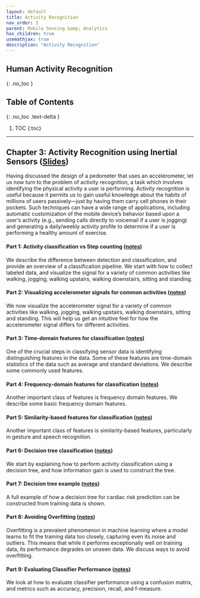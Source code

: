 ```yaml
---
layout: default
title: Activity Recognition
nav_order: 3
parent: Mobile Sensing &amp; Analytics
has_children: true
usemathjax: true
description: "Activity Recognition"
---
```

## Human Activity Recognition
{: .no_toc }

## Table of Contents
{: .no_toc .text-delta }

1. TOC
{:toc}
---


## Chapter 3: Activity Recognition using Inertial Sensors ([Slides](https://drive.google.com/file/d/1qfVTzDZgv0Lk49Z2MUrz-yQPi1wBF5xX/view?usp=drive_link))

Having discussed the design of a pedometer that uses an accelerometer, let us now turn to the problem of activity recognition,  a task which involves identifying the physical activity a user is performing. Activity recognition is useful because it permits us to gain useful knowledge about the habits of millions of users passively—just by having them carry cell phones in their pockets. Such techniques can have a wide range of applications, including automatic customization of the mobile device’s behavior based upon a user’s activity (e.g., sending calls directly to voicemail if a user is jogging) and generating a daily/weekly activity profile to determine if a user is performing a healthy amount of exercise.

#### Part 1: Activity classification vs Step counting ([notes](ch3-detection-vs-classification.html))
We describe the difference between detection and classification, and provide an overview of a classification pipeline. We start with how to collect labeled data, and visualize the signal for a variety of common activities like walking, jogging, walking upstairs, walking downstairs, sitting and standing.

#### Part 2: Visualizing accelerometer signals for common activities  ([notes](ch3-visualizing-activities.html))
We now visualize the accelerometer signal for a variety of common activities like walking, jogging, walking upstairs, walking downstairs, sitting and standing. This will help us get an intuitive feel for how the accelerometer signal differs for different activities.

#### Part 3: Time-domain features for classification ([notes](ch3-time-domain-features.html))
One of the crucial steps in classifying sensor data is identifying distinguishing features in the data. Some of these features are time-domain statistics of the data such as average and standard deviations. We describe some commonly used features.

#### Part 4: Frequency-domain features for classification ([notes](ch3-freq-domain-features.html))
Another important class of features is frequency domain features. We describe some basic frequency domain features.

#### Part 5: Similarity-based features for classification ([notes](ch3-similarity-features.html))
Another important class of features is similarity-based features, particularly in gesture and speech recognition.

#### Part 6: Decision tree classification ([notes](ch3-decision-tree.html))
We start by explaining how to perform activity classification using a decision tree, and how information gain is used to construct the tree.

#### Part 7: Decision tree example ([notes](ch3-decision-tree-example.html))
A full example of how a decision tree for cardiac risk prediction can be constructed from training data is shown. 

#### Part 8: Avoiding Overfitting ([notes](ch3-overfitting.html))
Overfitting is a prevalent phenomenon in machine learning where a model learns to fit the training data too closely, capturing even its noise and outliers. This means that while it performs exceptionally well on training data, its performance degrades on unseen data. We discuss ways to avoid overfitting.

#### Part 9: Evaluating Classifier Performance ([notes](ch3-classifier-performance.html))
We look at how to evaluate classifier performance using a confusion matrix, and metrics such as accuracy, precision, recall, and f-measure.

